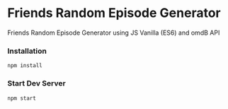 # Friends Random Episode Generator

Friends Random Episode Generator using JS Vanilla (ES6) and omdB API

### Installation

```
npm install
```

### Start Dev Server

```
npm start
```

